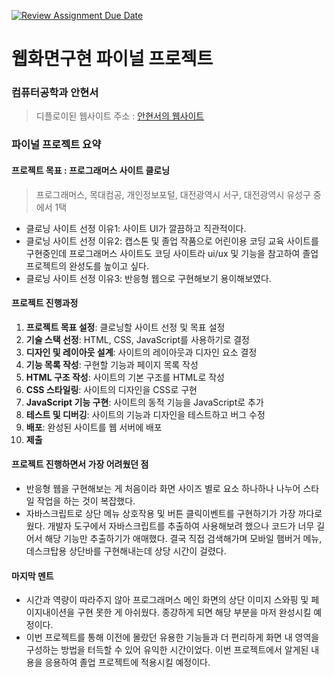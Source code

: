 [![Review Assignment Due Date](https://classroom.github.com/assets/deadline-readme-button-22041afd0340ce965d47ae6ef1cefeee28c7c493a6346c4f15d667ab976d596c.svg)](https://classroom.github.com/a/p5Ba1kFH)
# 웹화면구현 파이널 프로젝트

### 컴퓨터공학과 안현서
> 디플로이된 웹사이트 주소 : [안현서의 웹사이트](https://dulcet-frangipane-27ea11.netlify.app/)

### 파이널 프로젝트 요약

#### 프로젝트 목표 : 프로그래머스 사이트 클로닝 
> 프로그래머스, 목대컴공, 개인정보포털, 대전광역시 서구, 대전광역시 유성구 중에서 1택
- 클로닝 사이트 선정 이유1: 사이트 UI가 깔끔하고 직관적이다.
- 클로닝 사이트 선정 이유2: 캡스톤 및 졸업 작품으로 어린이용 코딩 교육 사이트를 구현중인데 프로그래머스 사이트도 코딩 사이트라 ui/ux 및 기능을 참고하여 졸업 프로젝트의 완성도를 높이고 싶다.
- 클로닝 사이트 선정 이유3: 반응형 웹으로 구현해보기 용이해보였다.

#### 프로젝트 진행과정
1. **프로젝트 목표 설정**: 클로닝할 사이트 선정 및 목표 설정
1. **기술 스택 선정**: HTML, CSS, JavaScript를 사용하기로 결정
1. **디자인 및 레이아웃 설계**: 사이트의 레이아웃과 디자인 요소 결정
1. **기능 목록 작성**: 구현할 기능과 페이지 목록 작성
1. **HTML 구조 작성**: 사이트의 기본 구조를 HTML로 작성
1. **CSS 스타일링**: 사이트의 디자인을 CSS로 구현
1. **JavaScript 기능 구현**: 사이트의 동적 기능을 JavaScript로 추가
1. **테스트 및 디버깅**: 사이트의 기능과 디자인을 테스트하고 버그 수정
1. **배포**: 완성된 사이트를 웹 서버에 배포
1. **제출**

#### 프로젝트 진행하면서 가장 어려웠던 점
- 반응형 웹을 구현해보는 게 처음이라 화면 사이즈 별로 요소 하나하나 나누어 스타일 작업을 하는 것이 복잡했다.
- 자바스크립트로 상단 메뉴 상호작용 및 버튼 클릭이벤트를 구현하기가 가장 까다로웠다. 개발자 도구에서 자바스크립트를 추출하여 사용해보려 했으나 코드가 너무 길어서 해당 기능만 추출하기가 애매했다. 결국 직접 검색해가며 모바일 햄버거 메뉴, 데스크탑용 상단바를 구현해내는데 상당 시간이 걸렸다.

#### 마지막 멘트
- 시간과 역량이 따라주지 않아 프로그래머스 메인 화면의 상단 이미지 스와핑 및 페이지내이션을 구현 못한 게 아쉬웠다. 종강하게 되면 해당 부분을 마저 완성시킬 예정이다.
- 이번 프로젝트를 통해 이전에 몰랐던 유용한 기능들과 더 편리하게 화면 내 영역을 구성하는 방법을 터득할 수 있어 유익한 시간이었다. 이번 프로젝트에서 알게된 내용을 응용하여 졸업 프로젝트에 적용시킬 예정이다.